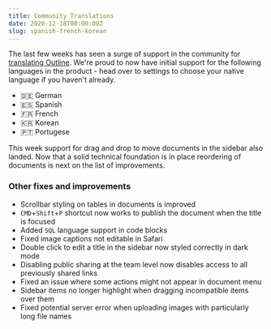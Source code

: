 ```yaml
---
title: Community Translations
date: 2020-12-18T00:00:00Z
slug: spanish-french-korean
---
```


The last few weeks has seen a surge of support in the community for [translating Outline](https://translate.getoutline.com). We're proud to now have initial support for the following languages in the product - head over to settings to choose your native language if you haven't already.

- 🇩🇪 German
- 🇪🇸 Spanish
- 🇫🇷 French
- 🇰🇷 Korean
- 🇵🇹 Portugese

This week support for drag and drop to move documents in the sidebar also landed. Now that a solid technical foundation is in place reordering of documents is next on the list of improvements.


### Other fixes and improvements

- Scrollbar styling on tables in documents is improved
- `CMD`+`Shift`+`P` shortcut now works to publish the document when the title is focused
- Added `SQL` language support in code blocks
- Fixed image captions not editable in Safari
- Double click to edit a title in the sidebar now styled correctly in dark mode
- Disabling public sharing at the team level now disables access to all previously shared links
- Fixed an issue where some actions might not appear in document menu
- Sidebar items no longer highlight when dragging incompatible items over them
- Fixed potential server error when uploading images with particularly long file names
